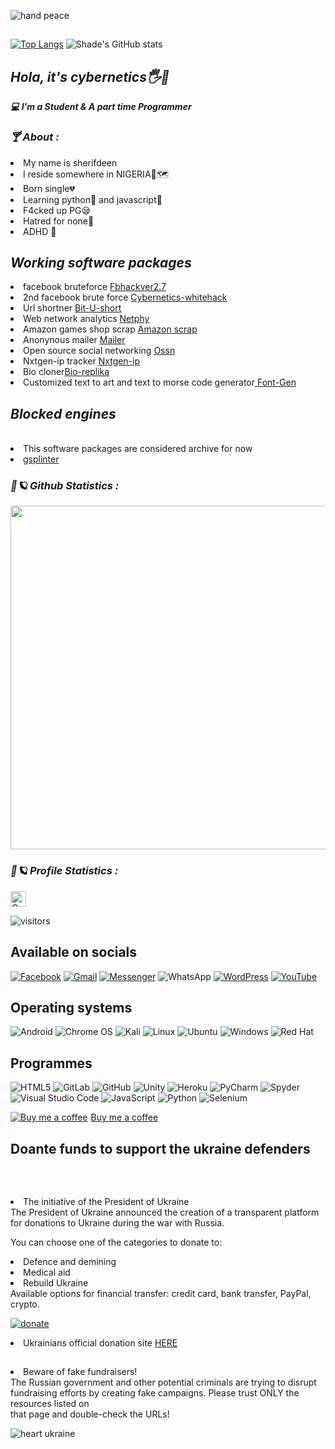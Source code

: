 
![hand peace](https://user-images.githubusercontent.com/79071277/194730795-9195b497-af14-425d-b850-d315dd55c484.png)

<h2></h2>


[![Top Langs](https://github-readme-stats.vercel.app/api/top-langs/?username=shade234sherif)](https://github.com/shade234sherif/github-readme-stats)
![Shade's GitHub stats](https://github-readme-stats.vercel.app/api?username=shade234sherif&show_icons=true&theme=dark)




<h2><b><i>Hola, it's cybernetics🖐🙂</h2></b></i>


<b><i>💻 I'm a Student & A part time Programmer</i></b>

<h3><b><i>🍸 About :</i></b></h3>
<li>My name is sherifdeen</i></li>
<li>I reside somewhere in NIGERIA💚🗺</i></li>
<li>Born single💔</i></li>
<li>Learning python🐍 and javascript👾</i></li>
<li>F4cked up PG😪</i></li>
<li>Hatred for none🦩</i></li>
<li>ADHD 🥺</i></li>


<h2><b><i>Working software packages</h2></b></i></li>
<li> facebook bruteforce <a href=https://github.com/shade234sherif/fbhackver2.7>Fbhackver2.7</a></i></li>
<li> 2nd facebook brute force <a href=https://github.com/shade234sherif/cybernetics-whitehack>Cybernetics-whitehack</a></i></li>
<li> Url shortner <a href=https://github.com/shade234sherif/bitly-api-python>Bit-U-short</a></i></li>
<li> Web network analytics <a href=https://github.com/shade234sherif/NETPHY>Netphy</a></i></li>
<li> Amazon games shop scrap <a href=https://github.com/shade234sherif/amazon-shop-video-games>Amazon scrap</a></i></li>
<li> Anonynous mailer  <a href=https://github.com/shade234sherif/MAILER>Mailer</a></li></i>
<li> Open source social networking <a href=https://github.com/B3stp3z/open-source-social-networking->Ossn</a></i></li>
<li> Nxtgen-ip tracker <a href=https://github.com/shade234sherif/nxtgen-ip>Nxtgen-ip</a></i></li>
<li> Bio cloner<a href="https://github.com/shade234sherif/bio-replika">Bio-replika</a>
<li> Customized text to art and text to morse code generator<a href=https://github.com/shade234sherif/font-generator> Font-Gen</a></li></i>

<h2><b><i>Blocked engines</h2></b></i></br>
<li> This software packages are considered archive for now</li></i>

<li> <a href=https://github.com/shade234sherif/gsplinter>gsplinter</a></li></i>






<h3><b><i>🌌🪐 Github Statistics :</i></b></h3>
<a href="https://github.com/shade234sherif"><img width=550 src="https://github-profile-trophy.vercel.app/?username=shade234sherif&theme=dracula&no-frame=true&title=Followers,Stars,Commit,Repository"/></a>



<h3><b><i>🌌🪐 Profile Statistics :</i></b></h3>

<a href="https://github.com/shade234sherif"><img height="25" title="Counter" src="https://komarev.com/ghpvc/?username=shade234sherif&color=blueviolet&style=flat-square"></a>


![visitors](https://visitor-badge.glitch.me/badge?page_id=page.id) 

<h2>Available on socials</h2>

<a href = https://facebook.com/cyberhacks6>![Facebook](https://img.shields.io/badge/Facebook-%231877F2.svg?style=for-the-badge&logo=Facebook&logoColor=white)</a>
<a href="mailto:cybersalimn@gmail.com">![Gmail](https://img.shields.io/badge/Gmail-D14836?style=for-the-badge&logo=gmail&logoColor=white)</a>
<a href =https://facebook.com/shade234sherif>![Messenger](https://img.shields.io/badge/Messenger-00B2FF?style=for-the-badge&logo=messenger&logoColor=white)</a>
![WhatsApp](https://img.shields.io/badge/WhatsApp-25D366?style=for-the-badge&logo=whatsapp&logoColor=white)
<a href=https://cyberhacks.science.blog>![WordPress](https://img.shields.io/badge/WordPress-%23117AC9.svg?style=for-the-badge&logo=WordPress&logoColor=white)</a>
<a href=https://www.youtube.com/channel/UCzG0bl-mKbMTfil9lSWUD1w>![YouTube](https://img.shields.io/badge/YouTube-%23FF0000.svg?style=for-the-badge&logo=YouTube&logoColor=white)</a>

<h2>Operating systems</h2>

![Android](https://img.shields.io/badge/Android-3DDC84?style=for-the-badge&logo=android&logoColor=white)
![Chrome OS](https://img.shields.io/badge/chrome%20os-3d89fc?style=for-the-badge&logo=google%20chrome&logoColor=white)
![Kali](https://img.shields.io/badge/Kali-268BEE?style=for-the-badge&logo=kalilinux&logoColor=white)
![Linux](https://img.shields.io/badge/Linux-FCC624?style=for-the-badge&logo=linux&logoColor=black)
![Ubuntu](https://img.shields.io/badge/Ubuntu-E95420?style=for-the-badge&logo=ubuntu&logoColor=white)
![Windows](https://img.shields.io/badge/Windows-0078D6?style=for-the-badge&logo=windows&logoColor=white)
![Red Hat](https://img.shields.io/badge/Red%20Hat-EE0000?style=for-the-badge&logo=redhat&logoColor=white)


<h2><b>Programmes</h2></b>

![HTML5](https://img.shields.io/badge/html5-%23E34F26.svg?style=for-the-badge&logo=html5&logoColor=white)
![GitLab](https://img.shields.io/badge/gitlab-%23181717.svg?style=for-the-badge&logo=gitlab&logoColor=white)
![GitHub](https://img.shields.io/badge/github-%23121011.svg?style=for-the-badge&logo=github&logoColor=white)
![Unity](https://img.shields.io/badge/unity-%23000000.svg?style=for-the-badge&logo=unity&logoColor=white)
![Heroku](https://img.shields.io/badge/heroku-%23430098.svg?style=for-the-badge&logo=heroku&logoColor=white)
![PyCharm](https://img.shields.io/badge/pycharm-143?style=for-the-badge&logo=pycharm&logoColor=black&color=black&labelColor=green)
![Spyder](https://img.shields.io/badge/Spyder-838485?style=for-the-badge&logo=spyder%20ide&logoColor=maroon)
![Visual Studio Code](https://img.shields.io/badge/Visual%20Studio%20Code-0078d7.svg?style=for-the-badge&logo=visual-studio-code&logoColor=white)
![JavaScript](https://img.shields.io/badge/javascript-%23323330.svg?style=for-the-badge&logo=javascript&logoColor=%23F7DF1E)
![Python](https://img.shields.io/badge/python-3670A0?style=for-the-badge&logo=python&logoColor=ffdd54)
![Selenium](https://img.shields.io/badge/-selenium-%43B02A?style=for-the-badge&logo=selenium&logoColor=white)




<link href="https://fonts.googleapis.com/css?family=Cookie" rel="stylesheet"><a class="bmc-button" target="_blank" href="https://www.buymeacoffee.com/shade234sherif"><img src="https://www.buymeacoffee.com/assets/img/BMC-btn-logo.svg" alt="Buy me a coffee"><span style="margin-left:5px">Buy me a coffee</span></a>

<h2></h2>

<h2><p><b>Doante funds to support the ukraine defenders</p></b></br></h2>
<li>The initiative of the President of Ukraine</br>
The President of Ukraine announced the creation of a transparent platform for donations to Ukraine during the war with Russia.</br> 

You can choose one of the categories to donate to:</br>

<li>Defence and demining</br>
<li>Medical aid</br>
<li>Rebuild Ukraine</br>
Available options for financial transfer: credit card, bank transfer, PayPal, crypto.</br>

<a href=https://u24.gov.ua/>

![donate](https://user-images.githubusercontent.com/79071277/194730790-af44a7c1-4fa7-4da7-b918-679f4c200c34.png)

</a>
<li>Ukrainians official donation site <a href=https://u24.gov.ua/> HERE</a></br>
<h2></h2>


<li>Beware of fake fundraisers!</br>
The Russian government and other potential criminals are trying to disrupt fundraising efforts by creating fake campaigns. Please trust ONLY the resources listed on</br> that page and double-check the URLs!

![heart ukraine](https://user-images.githubusercontent.com/79071277/194730788-62b4735e-7bed-468d-b8fe-3e2a22b0798c.png)


<!---
Cybernetics is a ✨ special ✨ repository because its `README.md` (this file) appears on your GitHub profile.
You can click the Preview link to take a look at your changes.
--->
